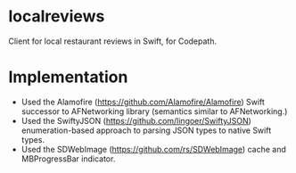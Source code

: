 localreviews
===========

Client for local restaurant reviews in Swift, for Codepath.

Implementation
===========
- Used the Alamofire (https://github.com/Alamofire/Alamofire) Swift successor to AFNetworking library (semantics similar to AFNetworking.)
- Used the SwiftyJSON (https://github.com/lingoer/SwiftyJSON) enumeration-based approach to parsing JSON types to native Swift types.
- Used the SDWebImage (https://github.com/rs/SDWebImage) cache and MBProgressBar indicator.
